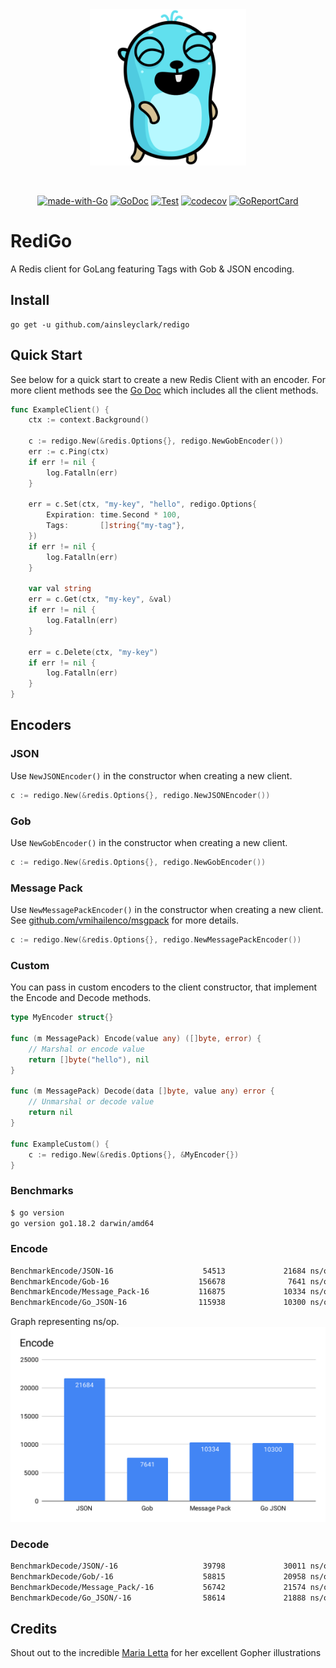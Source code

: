 <div align="center">
<img height="250" src="res/logo.svg" alt="Errors Logo" />

&nbsp;

[![made-with-Go](https://img.shields.io/badge/Made%20with-Go-1f425f.svg)](http://golang.org)
[![GoDoc](https://godoc.org/github.com/ainsleyclark/redigo/redis?status.svg)](https://pkg.go.dev/github.com/ainsleyclark/redigo)
[![Test](https://github.com/ainsleyclark/redigo/actions/workflows/test.yml/badge.svg?branch=master)](https://github.com/ainsleyclark/redigo/actions/workflows/test.yml)
[![codecov](https://codecov.io/gh/ainsleyclark/redigo/branch/master/graph/badge.svg?token=K27L8LS7DA)](https://codecov.io/gh/ainsleyclark/redigo)
[![GoReportCard](https://goreportcard.com/badge/github.com/ainsleyclark/redigo)](https://goreportcard.com/report/github.com/ainsleyclark/redigo)

</div>

# RediGo

A Redis client for GoLang featuring Tags with Gob &amp; JSON encoding.

## Install

```
go get -u github.com/ainsleyclark/redigo
```

## Quick Start

See below for a quick start to create a new Redis Client with an encoder. For more client methods see the
[Go Doc](https://pkg.go.dev/github.com/ainsleyclark/redigo) which includes all the client methods.

```go
func ExampleClient() {
	ctx := context.Background()

	c := redigo.New(&redis.Options{}, redigo.NewGobEncoder())
	err := c.Ping(ctx)
	if err != nil {
		log.Fatalln(err)
	}

	err = c.Set(ctx, "my-key", "hello", redigo.Options{
		Expiration: time.Second * 100,
		Tags:       []string{"my-tag"},
	})
	if err != nil {
		log.Fatalln(err)
	}

	var val string
	err = c.Get(ctx, "my-key", &val)
	if err != nil {
		log.Fatalln(err)
	}

	err = c.Delete(ctx, "my-key")
	if err != nil {
		log.Fatalln(err)
	}
}

```

## Encoders

### JSON
Use `NewJSONEncoder()` in the constructor when creating a new client.

```go
c := redigo.New(&redis.Options{}, redigo.NewJSONEncoder())
```

### Gob
Use `NewGobEncoder()` in the constructor when creating a new client.

```go
c := redigo.New(&redis.Options{}, redigo.NewGobEncoder())
```

### Message Pack
Use `NewMessagePackEncoder()` in the constructor when creating a new client.
See [github.com/vmihailenco/msgpack](https://github.com/vmihailenco/msgpack) for more details.

```go
c := redigo.New(&redis.Options{}, redigo.NewMessagePackEncoder())
```

### Custom
You can pass in custom encoders to the client constructor, that implement the Encode and Decode methods.

```go
type MyEncoder struct{}

func (m MessagePack) Encode(value any) ([]byte, error) {
	// Marshal or encode value
	return []byte("hello"), nil
}

func (m MessagePack) Decode(data []byte, value any) error {
	// Unmarshal or decode value
	return nil
}

func ExampleCustom() {
	c := redigo.New(&redis.Options{}, &MyEncoder{})
}
```

### Benchmarks

```bash
$ go version
go version go1.18.2 darwin/amd64
```

### Encode

```bash
BenchmarkEncode/JSON-16                    54513             21684 ns/op            9294 B/op        206 allocs/op
BenchmarkEncode/Gob-16                    156678              7641 ns/op            4304 B/op        220 allocs/op
BenchmarkEncode/Message_Pack-16           116875             10334 ns/op            6820 B/op        208 allocs/op
BenchmarkEncode/Go_JSON-16                115938             10300 ns/op            6820 B/op        208 allocs/op
```

Graph representing ns/op.
![Encoding Benchmark Graph](./graph/Encode.svg)

### Decode

```bash
BenchmarkDecode/JSON/-16                   39798             30011 ns/op            7243 B/op        302 allocs/op
BenchmarkDecode/Gob/-16                    58815             20958 ns/op           12734 B/op        193 allocs/op
BenchmarkDecode/Message_Pack/-16           56742             21574 ns/op            7217 B/op        220 allocs/op
BenchmarkDecode/Go_JSON/-16                58614             21888 ns/op            7218 B/op        220 allocs/op

```

## Credits
Shout out to the incredible [Maria Letta](https://github.com/MariaLetta) for her excellent Gopher illustrations
